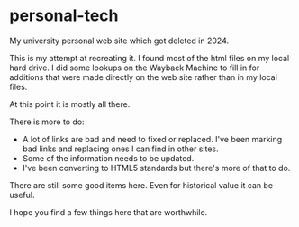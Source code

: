 # personal-tech
My university personal web site which got deleted in 2024.

This is my attempt at recreating it.  I found most of the html files on my
local hard drive.  I did some lookups on the Wayback Machine to fill in for
additions that were made directly on the web site rather than in my local
files.

At this point it is mostly all there.

There is more to do:

  - A lot of links are bad and need to fixed or replaced. I've been marking
    bad links and replacing ones I can find in other sites.
  - Some of the information needs to be updated.
  - I've been converting to HTML5 standards but there's more of that to do.

There are still some good items here.  Even for historical value it can be
useful. 

I hope you find a few things here that are worthwhile.

